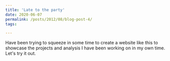 ```yaml
---
title: 'Late to the party'
date: 2020-06-07
permalink: /posts/2012/08/blog-post-4/
tags:

---
```


Have been trying to squeeze in some time to create a website like this to showcase the projects and analysis I have been working on in my own time. Let's try it out.

